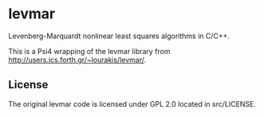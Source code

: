 # levmar
Levenberg-Marquardt nonlinear least squares algorithms in C/C++.

This is a Psi4 wrapping of the levmar library from http://users.ics.forth.gr/~lourakis/levmar/.

## License
The original levmar code is licensed under GPL 2.0 located in src/LICENSE.
